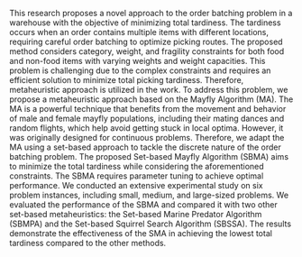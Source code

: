 This research proposes a novel approach to the order batching problem in a warehouse with the objective of minimizing total tardiness. The tardiness occurs when an order contains multiple items with different locations, requiring careful order batching to optimize picking routes. The proposed method considers category, weight, and fragility constraints for both food and non-food items with varying weights and weight capacities. This problem is challenging due to the complex constraints and requires an efficient solution to minimize total picking tardiness. Therefore, metaheuristic approach is utilized in the work. 
To address this problem, we propose a metaheuristic approach based on the Mayfly Algorithm (MA). The MA is a powerful technique that benefits from the movement and behavior of male and female mayfly populations, including their mating dances and random flights, which help avoid getting stuck in local optima. However, it was originally designed for continuous problems. Therefore, we adapt the MA using a set-based approach to tackle the discrete nature of the order batching problem. The proposed Set-based Mayfly Algorithm (SBMA) aims to minimize the total tardiness while considering the aforementioned constraints.
The SBMA requires parameter tuning to achieve optimal performance. We conducted an extensive experimental study on six problem instances, including small, medium, and large-sized problems. We evaluated the performance of the SBMA and compared it with two other set-based metaheuristics: the Set-based Marine Predator Algorithm (SBMPA) and the Set-based Squirrel Search Algorithm (SBSSA). The results demonstrate the effectiveness of the SMA in achieving the lowest total tardiness compared to the other methods.

